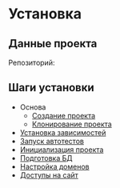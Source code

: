 Установка
==============

## Данные проекта

Репозиторий: 

## Шаги установки

* Основа
    * [Создание проекта](install-create.md)
    * [Клонирование проекта](install-clone.md)
* [Установка зависимостей](install-dependency.md)
* [Запуск автотестов](install-autotest.md)
* [Инициализация проекта](install-init.md)
* [Подготовка БД](install-db.md)
* [Настройка доменов](install-domain.md)
* [Доступы на сайт](install-access-demo.md)
